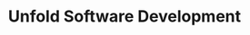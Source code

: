 ---
title: Unfold Software Development
slug: "unfold-software-development"
featuredImage: ../../assets/project-logos/unfold-software-development.png
site: https://unfoldsoftwaredev.netlify.app
stacks: ["gatsby"]

subtitle_br: "Website de apresentação da Empresa"
subtitle_en: "Presentation website for the Software Company"
---